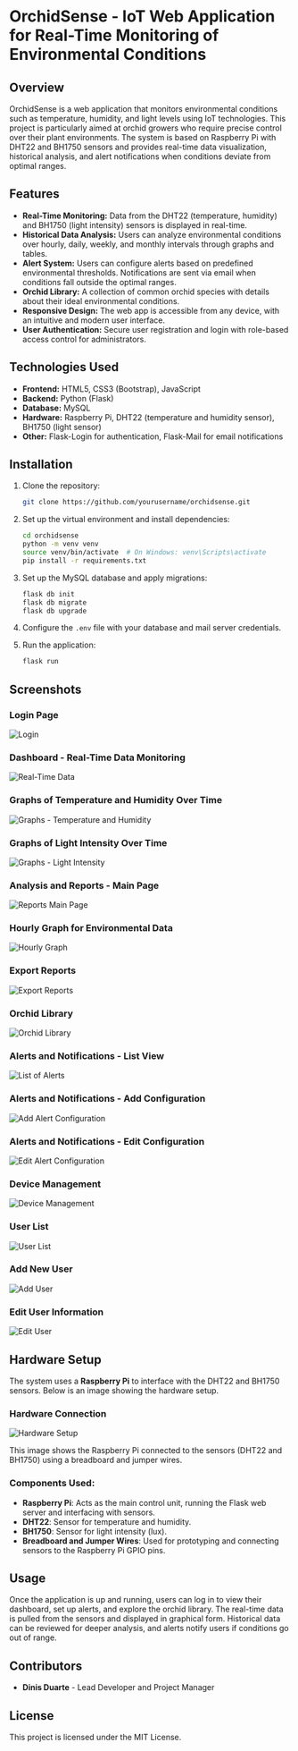 # OrchidSense - IoT Web Application for Real-Time Monitoring of Environmental Conditions

## Overview

OrchidSense is a web application that monitors environmental conditions such as temperature, humidity, and light levels using IoT technologies. This project is particularly aimed at orchid growers who require precise control over their plant environments. The system is based on Raspberry Pi with DHT22 and BH1750 sensors and provides real-time data visualization, historical analysis, and alert notifications when conditions deviate from optimal ranges.

## Features

- **Real-Time Monitoring:** Data from the DHT22 (temperature, humidity) and BH1750 (light intensity) sensors is displayed in real-time.
- **Historical Data Analysis:** Users can analyze environmental conditions over hourly, daily, weekly, and monthly intervals through graphs and tables.
- **Alert System:** Users can configure alerts based on predefined environmental thresholds. Notifications are sent via email when conditions fall outside the optimal ranges.
- **Orchid Library:** A collection of common orchid species with details about their ideal environmental conditions.
- **Responsive Design:** The web app is accessible from any device, with an intuitive and modern user interface.
- **User Authentication:** Secure user registration and login with role-based access control for administrators.

## Technologies Used

- **Frontend:** HTML5, CSS3 (Bootstrap), JavaScript
- **Backend:** Python (Flask)
- **Database:** MySQL
- **Hardware:** Raspberry Pi, DHT22 (temperature and humidity sensor), BH1750 (light sensor)
- **Other:** Flask-Login for authentication, Flask-Mail for email notifications

## Installation

1. Clone the repository:
    ```bash
    git clone https://github.com/yourusername/orchidsense.git
    ```

2. Set up the virtual environment and install dependencies:
    ```bash
    cd orchidsense
    python -m venv venv
    source venv/bin/activate  # On Windows: venv\Scripts\activate
    pip install -r requirements.txt
    ```

3. Set up the MySQL database and apply migrations:
    ```bash
    flask db init
    flask db migrate
    flask db upgrade
    ```

4. Configure the `.env` file with your database and mail server credentials.

5. Run the application:
    ```bash
    flask run
    ```

## Screenshots

### Login Page
![Login](OrchidSense/static/assets/screenshots/login.png)

### Dashboard - Real-Time Data Monitoring
![Real-Time Data](static/assets/screenshots/dados_em_tempo_real.png)

### Graphs of Temperature and Humidity Over Time
![Graphs - Temperature and Humidity](OrchidSense/static/assets/screenshots/dados_em_tempo_real_graficos_temp_hum.png)

### Graphs of Light Intensity Over Time
![Graphs - Light Intensity](OrchidSense/static/assets/screenshots/dados_em_tempo_real_graficos_lux.png)

### Analysis and Reports - Main Page
![Reports Main Page](OrchidSense/static/assets/screenshots/analises_e_relatorios_main.png)

### Hourly Graph for Environmental Data
![Hourly Graph](OrchidSense/static/assets/screenshots/analises_e_relatorios_grafico_horario.png)

### Export Reports
![Export Reports](OrchidSense/static/assets/screenshots/analises_e_relatorios_export.png)

### Orchid Library
![Orchid Library](OrchidSense/static/assets/screenshots/biblioteca_de_orquideas.png)

### Alerts and Notifications - List View
![List of Alerts](OrchidSense/static/assets/screenshots/alertas_e_notificacoes_list.png)

### Alerts and Notifications - Add Configuration
![Add Alert Configuration](OrchidSense/static/assets/screenshots/alertas_e_notificacoes_add_config.png)

### Alerts and Notifications - Edit Configuration
![Edit Alert Configuration](OrchidSense/static/assets/screenshots/alertas_e_notificacoes_edit.png)


### Device Management
![Device Management](OrchidSense/static/assets/screenshots/gestao_de_dispositivos.png)

### User List
![User List](OrchidSense/static/assets/screenshots/gestao_de_utilizadores_list.png)

### Add New User
![Add User](OrchidSense/static/assets/screenshots/gestao_de_utilizadores_add_user.png)

### Edit User Information
![Edit User](OrchidSense/static/assets/screenshots/gestao_de_utilizadores_edit_user.png)



## Hardware Setup

The system uses a **Raspberry Pi** to interface with the DHT22 and BH1750 sensors. Below is an image showing the hardware setup.

### Hardware Connection

![Hardware Setup](path-to-hardware-image/hardware.jpg)

This image shows the Raspberry Pi connected to the sensors (DHT22 and BH1750) using a breadboard and jumper wires.

### Components Used:
- **Raspberry Pi**: Acts as the main control unit, running the Flask web server and interfacing with sensors.
- **DHT22**: Sensor for temperature and humidity.
- **BH1750**: Sensor for light intensity (lux).
- **Breadboard and Jumper Wires**: Used for prototyping and connecting sensors to the Raspberry Pi GPIO pins.

## Usage

Once the application is up and running, users can log in to view their dashboard, set up alerts, and explore the orchid library. The real-time data is pulled from the sensors and displayed in graphical form. Historical data can be reviewed for deeper analysis, and alerts notify users if conditions go out of range.

## Contributors

- **Dinis Duarte** - Lead Developer and Project Manager

## License

This project is licensed under the MIT License.

